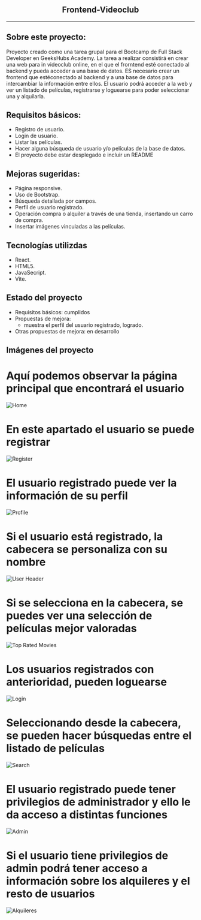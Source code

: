 <h2 align="center">Frontend-Videoclub</h2>

---

## Sobre este proyecto:

Proyecto creado como una tarea grupal para el Bootcamp de Full Stack Developer en GeeksHubs Academy.
La tarea a realizar consistirá en crear una web para in videoclub online, en el que el frorntend esté conectado al backend y pueda acceder a una base de datos.
ES necesario crear un frontend que estéconectado al backend y a una base de datos para intercambiar la información entre ellos. El usuario podrá acceder a la web y ver un listado de películas, registrarse y loguearse para poder seleccionar una y alquilarla.

## Requisitos básicos:

* Registro de usuario.
* Login de usuario.
* Listar las películas.
* Hacer alguna búsqueda de usuario y/o películas de la base de datos.
* El proyecto debe estar desplegado e incluir un README

## Mejoras sugeridas:

* Página responsive.
* Uso de Bootstrap.
* Búsqueda detallada por campos.
* Perfil de usuario registrado.
* Operación compra o alquiler a través de una tienda, insertando un carro de compra.
* Insertar imágenes vinculadas a las películas.

## Tecnologías utilizdas

* React.
* HTML5.
* JavaSecript.
* Vite.

## Estado del proyecto

* Requisitos básicos: cumplidos
* Propuestas de mejora: 
   - muestra el perfil del usuario registrado, logrado.
* Otras propuestas de mejora: en desarrollo

## Imágenes del proyecto

# Aquí podemos observar la página principal que encontrará el usuario
<img src="https://github.com/oscrodsol/Frontend-videoclub/blob/master/src/assets/Home.png" alt="Home"/>

# En este apartado el usuario se puede registrar
<img src="https://github.com/oscrodsol/Frontend-videoclub/blob/master/src/assets/Register.png" alt="Register"/>

# El usuario registrado puede ver la información de su perfil
<img src="https://github.com/oscrodsol/Frontend-videoclub/blob/master/src/assets/Register.png" alt="Profile"/>

# Si el usuario está registrado, la cabecera se personaliza con su nombre
<img src="https://github.com/oscrodsol/Frontend-videoclub/blob/master/src/assets/HeaderUser.png" alt="User Header"/>

# Si se selecciona en la cabecera, se puedes ver una selección de películas mejor valoradas
<img src="https://github.com/oscrodsol/Frontend-videoclub/blob/master/src/assets/Top%20Rated.png" alt="Top Rated Movies"/>

# Los usuarios registrados con anterioridad, pueden loguearse
<img src="https://github.com/oscrodsol/Frontend-videoclub/blob/master/src/assets/Login.png" alt="Login"/>

# Seleccionando desde la cabecera, se pueden hacer búsquedas entre el listado de películas
<img src="https://github.com/oscrodsol/Frontend-videoclub/blob/master/src/assets/Busqueda.png" alt="Search"/>

# El usuario registrado puede tener privilegios de administrador y ello le da acceso a distintas funciones
<img src="https://github.com/oscrodsol/Frontend-videoclub/blob/master/src/assets/HeaderAdmin.png" alt="Admin"/>

# Si el usuario tiene privilegios de admin podrá tener acceso a información sobre los alquileres y el resto de usuarios
<img src="https://github.com/oscrodsol/Frontend-videoclub/blob/master/src/assets/AlquileresAdmin.png" alt="Alquileres"/>

